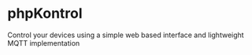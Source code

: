# phpKontrol
Control your devices using a simple web based interface and lightweight MQTT implementation

